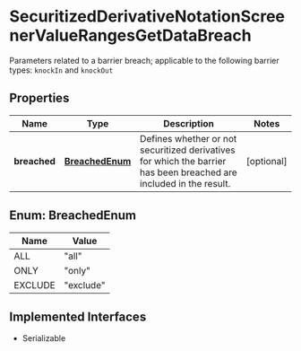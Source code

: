 

# SecuritizedDerivativeNotationScreenerValueRangesGetDataBreach

Parameters related to a barrier breach; applicable to the following barrier types: `knockIn` and `knockOut`

## Properties

Name | Type | Description | Notes
------------ | ------------- | ------------- | -------------
**breached** | [**BreachedEnum**](#BreachedEnum) | Defines whether or not securitized derivatives for which the barrier has been breached are included in the result. |  [optional]



## Enum: BreachedEnum

Name | Value
---- | -----
ALL | &quot;all&quot;
ONLY | &quot;only&quot;
EXCLUDE | &quot;exclude&quot;


## Implemented Interfaces

* Serializable


